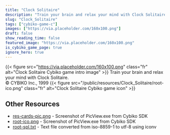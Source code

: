 ```yaml
---
title: "Clock Solitaire"
description: "Train your brain and relax your mind with Clock Solitaire. © CYBIKO Inc., 1999 "
slug: "Clock_Solitaire"
tags: ["cybiko-game-c"]
images: ["https://via.placeholder.com/160x100.png"]
draft: false
show_reading_time: false
featured_image: "https://via.placeholder.com/160x100.png"
is_cybiko_game_page: true
ignore_hero: true
---
```

{{< figure src="https://via.placeholder.com/160x100.png" class="fr" alt="Clock Solitaire Cybiko game intro image" >}}
Train your brain and relax your mind with Clock Solitaire. \
© CYBIKO Inc., 1999 {{< figure src="/public/resources/Clock_Solitaire/root-ico.png" class="fr" alt="Clock Solitaire Cybiko game icon" >}}

## Other Resources
* [res-cards-pic.png](/public/resources/Clock_Solitaire/res-cards-pic.png) - Screenshot of PicView.exe from Cybiko SDK
* [root-ico.png](/public/resources/Clock_Solitaire/root-ico.png) - Screenshot of PicView.exe from Cybiko SDK
* [root-spl.txt](/public/resources/Clock_Solitaire/root-spl.txt) - Text file converted from iso-8859-1 to utf-8 using iconv
